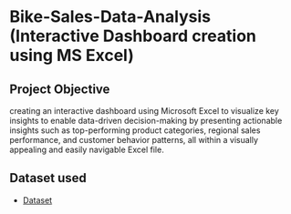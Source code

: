 # Bike-Sales-Data-Analysis (Interactive Dashboard creation using MS Excel) 
## Project Objective
creating an interactive dashboard using Microsoft Excel to visualize key insights to enable data-driven decision-making by presenting actionable insights such as top-performing product categories, regional sales performance, and customer behavior patterns, all within a visually appealing and easily navigable Excel file.


## Dataset used
- <a href="https://github.com/Snehal-KolsePatil/Data-Analysis-Dashboard/blob/main/Project1.xlsx">Dataset</a>
